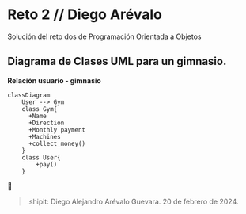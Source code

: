 # Reto 2 // Diego Arévalo
Solución del reto dos de Programación Orientada a Objetos
## Diagrama de Clases UML para un gimnasio.
**Relación usuario - gimnasio**
```mermaid
classDiagram
    User --> Gym
    class Gym{
      +Name
      +Direction
      +Monthly payment
      +Machines
      +collect_money()
    }
    class User{
        +pay()
    }
```
💎
> :shipit: Diego Alejandro Arévalo Guevara. 20 de febrero de 2024.
